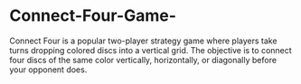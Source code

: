 # Connect-Four-Game-
 Connect Four is a popular two-player strategy game where players take turns dropping colored discs into a vertical grid. The objective is to connect four discs of the same color vertically, horizontally, or diagonally before your opponent does.
